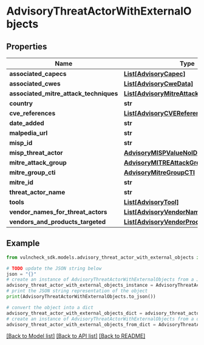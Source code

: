 # AdvisoryThreatActorWithExternalObjects


## Properties

Name | Type | Description | Notes
------------ | ------------- | ------------- | -------------
**associated_capecs** | [**List[AdvisoryCapec]**](AdvisoryCapec.md) |  | [optional] 
**associated_cwes** | [**List[AdvisoryCweData]**](AdvisoryCweData.md) |  | [optional] 
**associated_mitre_attack_techniques** | [**List[AdvisoryMitreAttackTechWithRefs]**](AdvisoryMitreAttackTechWithRefs.md) |  | [optional] 
**country** | **str** |  | [optional] 
**cve_references** | [**List[AdvisoryCVEReference]**](AdvisoryCVEReference.md) |  | [optional] 
**date_added** | **str** |  | [optional] 
**malpedia_url** | **str** |  | [optional] 
**misp_id** | **str** |  | [optional] 
**misp_threat_actor** | [**AdvisoryMISPValueNoID**](AdvisoryMISPValueNoID.md) |  | [optional] 
**mitre_attack_group** | [**AdvisoryMITREAttackGroupNoID**](AdvisoryMITREAttackGroupNoID.md) |  | [optional] 
**mitre_group_cti** | [**AdvisoryMitreGroupCTI**](AdvisoryMitreGroupCTI.md) |  | [optional] 
**mitre_id** | **str** |  | [optional] 
**threat_actor_name** | **str** |  | [optional] 
**tools** | [**List[AdvisoryTool]**](AdvisoryTool.md) |  | [optional] 
**vendor_names_for_threat_actors** | [**List[AdvisoryVendorNameForThreatActor]**](AdvisoryVendorNameForThreatActor.md) |  | [optional] 
**vendors_and_products_targeted** | [**List[AdvisoryVendorProduct]**](AdvisoryVendorProduct.md) |  | [optional] 

## Example

```python
from vulncheck_sdk.models.advisory_threat_actor_with_external_objects import AdvisoryThreatActorWithExternalObjects

# TODO update the JSON string below
json = "{}"
# create an instance of AdvisoryThreatActorWithExternalObjects from a JSON string
advisory_threat_actor_with_external_objects_instance = AdvisoryThreatActorWithExternalObjects.from_json(json)
# print the JSON string representation of the object
print(AdvisoryThreatActorWithExternalObjects.to_json())

# convert the object into a dict
advisory_threat_actor_with_external_objects_dict = advisory_threat_actor_with_external_objects_instance.to_dict()
# create an instance of AdvisoryThreatActorWithExternalObjects from a dict
advisory_threat_actor_with_external_objects_from_dict = AdvisoryThreatActorWithExternalObjects.from_dict(advisory_threat_actor_with_external_objects_dict)
```
[[Back to Model list]](../README.md#documentation-for-models) [[Back to API list]](../README.md#documentation-for-api-endpoints) [[Back to README]](../README.md)


